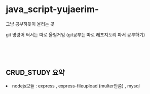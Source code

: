 # java_script-yujaerim-
그냥 공부하듯이 올리는 곳

git 명령어 써서는 따로 올릴거임 
(git공부는 따로 레포지토리 파서 공부하기)


<br><br><br>
<h2>CRUD_STUDY 요약</h2>
<li>nodejs모듈  : express , express-fileupload (multer안씀) , mysql</li> 

